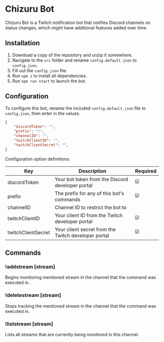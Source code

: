 # Chizuru Bot

Chizuru Bot is a Twitch notification bot that notifies Discord channels on status changes, which *might* have additional features added over time.

## Installation

1. Download a copy of the repository and unzip it somewhere.
2. Navigate to the `src` folder and rename `config.default.json` to `config.json`.
3. Fill out the `config.json` file.
4. Run `npm i` to install all dependencies.
5. Run `npm run start` to launch the bot.

## Configuration

To configure this bot, rename the included `config.default.json` file to `config.json`, then enter in the values.

```json
{
    "discordToken": "",
    "prefix": "!",
    "channelID": "",
    "twitchClientID": "",
    "twitchClientSecret": "",
}
```

Configuration option definitions:

| Key                | Description                                         | Required |
|--------------------|-----------------------------------------------------|----------|
| discordToken       | Your bot token from the Discord developer portal    | ☑️        |
| prefix             | The prefix for any of this bot's commands           | ☑️        |
| channelID          | Channel ID to restrict the bot to                   |           |
| twitchClientID     | Your client ID from the Twitch developer portal     | ☑️        |
| twitchClientSecret | Your client secret from the Twitch developer portal | ☑️        |

## Commands

### !addstream [stream]

Begins monitoring mentioned stream in the channel that the command was executed in.

### !deletestream [stream]

Stops tracking the mentioned stream in the channel that the command was executed in.

### !liststream [stream]

Lists all streams that are currently being monitored in this channel.

